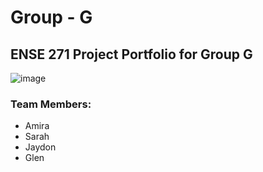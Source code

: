 # Group - G
## ENSE 271 Project Portfolio for Group G 

![image](https://github.com/user-attachments/assets/9a1709dc-bf84-4d6b-aa15-39d312670951)
### Team Members:
 * Amira
 * Sarah
 * Jaydon
 * Glen
